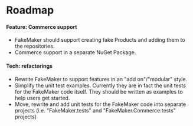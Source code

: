 # Roadmap

#### Feature: Commerce support
* FakeMaker should support creating fake Products and adding them to the repositories.
* Commerce support in a separate NuGet Package.

#### Tech: refactorings
* Rewrite FakeMaker to support features in an "add on"/"modular" style.
* Simplify the unit test examples. Currently they are in fact the unit tests for the FakeMaker code itself. They should be written as examples to help users get started.
* Move, rewrite and add unit tests for the FakeMaker code into separate projects (i.e. "FakeMaker.tests" and "FakeMaker.Commerce.tests" projects)
